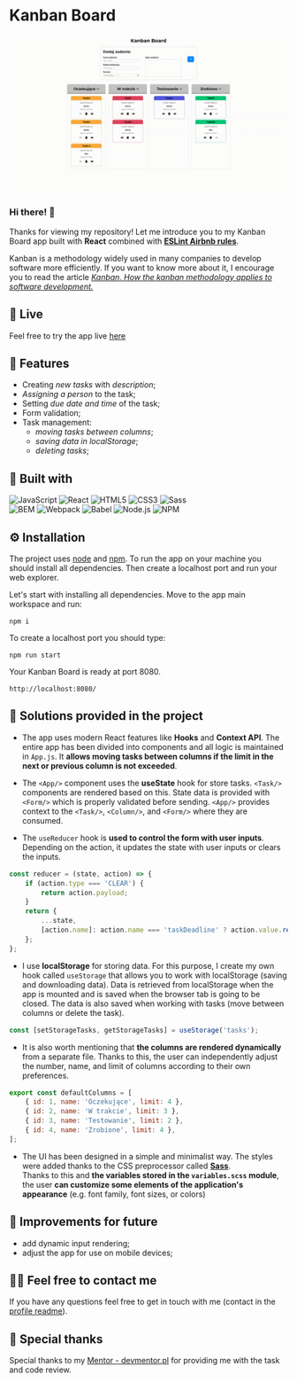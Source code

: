 # Kanban Board

![Kanban Board work-animation](./assets/kanban-board.gif)

### Hi there! 👋 <br/>
Thanks for viewing my repository!
Let me introduce you to my Kanban Board app built with **React** combined with  [**ESLint Airbnb rules**](https://github.com/airbnb/javascript). <br/>

Kanban is a methodology widely used in many companies to develop software more efficiently. If you want to know more about it, I encourage you to read the article [*Kanban. How the kanban methodology applies to software development.*](https://www.atlassian.com/agile/kanban)

## 🔴 Live
Feel free to try the app live [here](https://mmcode9407.github.io/kanban-board/build/index.html)

## 📎 Features

- Creating *new tasks* with *description*;
- *Assigning a person* to the task;
- Setting *due date and time* of the task;
- Form validation;
- Task management:
    - *moving tasks between columns*;
    - *saving data in localStorage*;   
    - *deleting tasks*;
    
    
## 🔧 Built with
![JavaScript](https://img.shields.io/badge/-JavaScript-0A1A2F?style=for-the-badge&logo=JavaScript&logoColor=F7DF1E)
![React](https://img.shields.io/badge/-React-0A1A2F?style=for-the-badge&logo=React&logoColor=61DAFB)
![HTML5](https://img.shields.io/badge/-HTML5-0A1A2F?style=for-the-badge&logo=HTML5&logoColor=E34F26)
![CSS3](https://img.shields.io/badge/-CSS3-0A1A2F?style=for-the-badge&logo=CSS3&logoColor=1572B6)
![Sass](https://img.shields.io/badge/-Sass-0A1A2F?style=for-the-badge&logo=Sass&logoColor=CC6699) <br/>
![BEM](https://img.shields.io/badge/-BEM-0A1A2F?style=for-the-badge&logo=BEM&logoColor=2dd4bf)
![Webpack](https://img.shields.io/badge/-Webpack-0A1A2F?style=for-the-badge&logo=Webpack&logoColor=8DD6F9)
![Babel](https://img.shields.io/badge/-Babel-0A1A2F?style=for-the-badge&logo=Babel&logoColor=F9DC3E)
![Node.js](https://img.shields.io/badge/Node.JS-0A1A2F?style=for-the-badge&logo=Node.js&logoColor=339933)
![NPM](https://img.shields.io/badge/NPM-0A1A2F?style=for-the-badge&logo=npm&logoColor=CB3837)



## ⚙️ Installation

The project uses [node](https://nodejs.org/en/) and [npm](https://www.npmjs.com/). To run the app on your machine you should install all dependencies. Then create a localhost port and run your web explorer.

Let's start with installing all dependencies. Move to the app main workspace and run:

    npm i

To create a localhost port you should type:

    npm run start

Your Kanban Board is ready at port 8080.

    http://localhost:8080/

## 🤔 Solutions provided in the project

- The app uses modern React features like **Hooks** and **Context API**. The entire app has been divided into components and all logic is maintained in `App.js`. It **allows moving tasks between columns if the limit in the next or previous column is not exceeded**.

- The `<App/>` component uses the **useState** hook for store tasks. `<Task/>` components are rendered based on this. State data is provided with `<Form/>` which is properly validated before sending. `<App/>` provides context to the `<Task/>`, `<Column/>`, and `<Form/>` where they are consumed.

- The `useReducer` hook is **used to control the form with user inputs**. Depending on the action, it updates the state with user inputs or clears the inputs.
```js
const reducer = (state, action) => {
    if (action.type === 'CLEAR') {
        return action.payload;
    }
    return {
        ...state,
        [action.name]: action.name === 'taskDeadline' ? action.value.replace('T', ' ') : action.value,
    };
};
```

- I use **localStorage** for storing data. For this purpose, I create my own hook called `useStorage` that allows you to work with localStorage (saving and downloading data). Data is retrieved from localStorage when the app is mounted and is saved when the browser tab is going to be closed. The data is also saved when working with tasks (move between columns or delete the task).
```js
const [setStorageTasks, getStorageTasks] = useStorage('tasks');
```

- It is also worth mentioning that **the columns are rendered dynamically** from a separate file. Thanks to this, the user can independently adjust the number, name, and limit of columns according to their own preferences.
```js
export const defaultColumns = [
    { id: 1, name: 'Oczekujące', limit: 4 },
    { id: 2, name: 'W trakcie', limit: 3 },
    { id: 3, name: 'Testowanie', limit: 2 },
    { id: 4, name: 'Zrobione', limit: 4 },
];
```

- The UI has been designed in a simple and minimalist way. The styles were added thanks to the CSS preprocessor called [**Sass**](https://sass-lang.com/).<br/>
Thanks to this and **the variables stored in the `variables.scss` module**, the user **can customize some elements of the application's appearance** (e.g. font family, font sizes, or colors)
    
## 💭 Improvements for future
- add dynamic input rendering;
- adjust the app for use on mobile devices;

## 🙋‍♂️ Feel free to contact me
If you have any questions feel free to get in touch with me (contact in the [profile readme](https://github.com/mmcode9407)).

## 🙏 Special thanks
Special thanks to my [Mentor - devmentor.pl](https://devmentor.pl/) for providing me with the task and code review.

